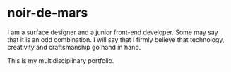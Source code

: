 # noir-de-mars
I am a surface designer and a junior front-end developer. 
Some may say that it is an odd combination. I will say that I firmly believe that technology, creativity and craftsmanship go hand in hand. 

This is my multidisciplinary portfolio.
